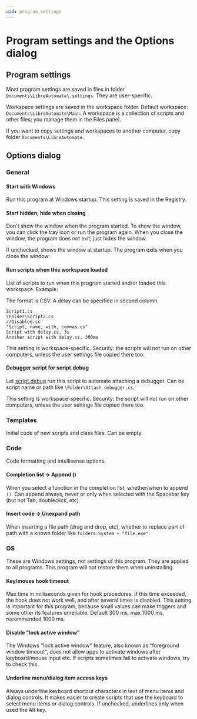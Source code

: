 ```yaml
---
uid: program_settings
---
```


# Program settings and the Options dialog

## Program settings

Most program settings are saved in files in folder `Documents\LibreAutomate\.settings`. They are user-specific.

Workspace settings are saved in the workspace folder. Default workspace: `Documents\LibreAutomate\Main`. A workspace is a collection of scripts and other files; you manage them in the Files panel.

If you want to copy settings and workspaces to another computer, copy folder `Documents\LibreAutomate`.

## Options dialog

### General

#### Start with Windows
Run this program at Windows startup. This setting is saved in the Registry.

#### Start hidden; hide when closing
Don't show the window when the program started. To show the window, you can click the tray icon or run the program again. When you close the window, the program does not exit; just hides the window.

If unchecked, shows the window at startup. The program exits when you close the window.

#### Run scripts when this workspace loaded
List of scripts to run when this program started and/or loaded this workspace. Example:

The format is CSV. A delay can be specified in second column.

```
Script1.cs
\Folder\Script2.cs
//Disabled.sc
"Script, name, with, commas.cs"
Script with delay.cs, 3s
Another script with delay.cs, 300ms
```

This setting is workspace-specific. Security: the scripts will not run on other computers, unless the user settings file copied there too.

#### Debugger script for script.debug
Let [script.debug]() run this script to automate attaching a debugger. Can be script name or path like `\Folder\Attach debugger.cs`.

This setting is workspace-specific. Security: the script will not run on other computers, unless the user settings file copied there too.

### Templates
Initial code of new scripts and class files. Can be empty.

### Code
Code formatting and intellisense options.

#### Completion list -> Append ()
When you select a function in the completion list, whether/when to append `()`. Can append always, never or only when selected with the Spacebar key (but not Tab, doubleclick, etc).

#### Insert code -> Unexpand path
When inserting a file path (drag and drop, etc), whether to replace part of path with a known folder like `folders.System + "file.exe"`.

### OS
These are Windows settings, not settings of this program. They are applied to all programs. This program will not restore them when uninstalling.

#### Key/mouse hook timeout
Max time in milliseconds given for hook procedures. If this time exceeded, the hook does not work well, and after several times is disabled. This setting is important for this program, because small values can make triggers and some other its features unreliable. Default 300 ms, max 1000 ms, recommended 1000 ms.

#### Disable "lock active window"
The Windows "lock active window" feature, also known as "foreground window timeout", does not allow apps to activate windows after keyboard/mouse input etc. If scripts sometimes fail to activate windows, try to check this.

#### Underline menu/dialog item access keys
Always underline keyboard shortcut characters in text of menu items and dialog controls. It makes easier to create scripts that use the keyboard to select menu items or dialog controls. If unchecked, underlines only when used the Alt key.

